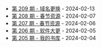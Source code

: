 * [第 209 期 - 域名更换](https://day.tsq360.cf/posts/209-域名更换) - 2024-02-13
* [第 208 期 - 春节资源](https://day.tsq360.cf/posts/208-春节资源) - 2024-02-07
* [第 207 期 - 春节资源](https://day.tsq360.cf/posts/207-春节资源) - 2024-02-06
* [第 206 期 - 软件大更](https://day.tsq360.cf/posts/206-软件大更) - 2024-02-05
* [第 205 期 - 我的书库](https://day.tsq360.cf/posts/205-我的书库) - 2024-02-04
